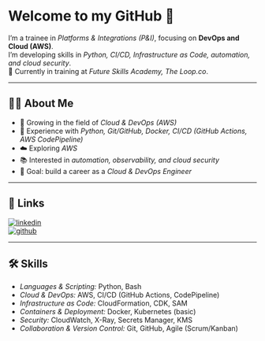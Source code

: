 # Welcome to my GitHub 👋

I’m a trainee in *Platforms & Integrations (P&I)*, focusing on **DevOps and Cloud (AWS)**.  
I’m developing skills in *Python, CI/CD, Infrastructure as Code, automation, and cloud security*.  
🚀 Currently in training at *Future Skills Academy, The Loop.co*.  

---

## 👨‍💻 About Me
- 🌱 Growing in the field of *Cloud & DevOps (AWS)*  
- 🔧 Experience with *Python, Git/GitHub, Docker, CI/CD (GitHub Actions, AWS CodePipeline)*  
- ☁️ Exploring *AWS*  
- 📚 Interested in *automation, observability, and cloud security*  
- 🎯 Goal: build a career as a *Cloud & DevOps Engineer*  

---

## 🔗 Links
[![linkedin](https://img.shields.io/badge/linkedin-0A66C2?style=for-the-badge&logo=linkedin&logoColor=white)](https://www.linkedin.com/in/rodrigo-lourenco-14c/)  
[![github](https://img.shields.io/badge/github-000?style=for-the-badge&logo=github&logoColor=white)](https://github.com/RodasaL)  

---

## 🛠 Skills
- *Languages & Scripting:* Python, Bash  
- *Cloud & DevOps:* AWS, CI/CD (GitHub Actions, CodePipeline)  
- *Infrastructure as Code:* CloudFormation, CDK, SAM  
- *Containers & Deployment:* Docker, Kubernetes (basic)  
- *Security:* CloudWatch, X-Ray, Secrets Manager, KMS  
- *Collaboration & Version Control:* Git, GitHub, Agile (Scrum/Kanban)  
